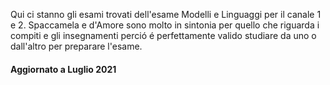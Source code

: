 Qui ci stanno gli esami trovati dell'esame Modelli e Linguaggi per il canale 1 e 2. Spaccamela e d'Amore sono molto in sintonia per quello che riguarda i compiti e gli insegnamenti perció é perfettamente valido studiare da uno o dall'altro per preparare l'esame.

#### Aggiornato a Luglio 2021
